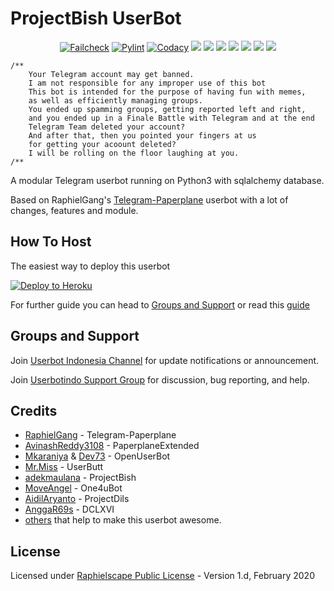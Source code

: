 # ProjectBish UserBot

<p align="center">
    <a href="https://github.com/alfianandaa/ProjectBish/actions?query=workflow%3AFailCheck" > <img src="https://img.shields.io/github/workflow/status/alfianandaa/ProjectBish/FailCheck/master?style=for-the-badge&logo=github-actions&logoColor=white" alt="Failcheck" /></a>
    <a href="https://github.com/alfianandaa/ProjectBish/actions?query=workflow%3Apylint"> <img src="https://img.shields.io/github/workflow/status/alfianandaa/ProjectBish/pylint/master?label=pylint&style=for-the-badge&logo=github-actions&logoColor=white" alt="Pylint" /></a>
    <a href="https://app.codacy.com/manual/alfianandaa/ProjectBish/dashboard"> <img src="https://img.shields.io/codacy/grade/04469f3d1b2242c2a2b3fd26561be641?color=green&logo=codacy&logoColor=green&style=for-the-badge" alt="Codacy" /></a>
    <a href="https://github.com/alfianandaa/ProjectBish"> <img src="https://img.shields.io/github/repo-size/alfianandaa/ProjectBish?color=green&logo=github&logoColor=green&style=for-the-badge" /></a>
    <a href="https://github.com/alfianandaa/ProjectBish/commits/master"> <img src="https://img.shields.io/github/last-commit/alfianandaa/ProjectBish?color=greenlogo=github&logoColor=green&style=for-the-badge" /></a>
    <a href="https://github.com/alfianandaa/ProjectBish/issues"> <img src="https://img.shields.io/github/issues/alfianandaa/ProjectBish?color=green&logo=github&logoColor=green&style=for-the-badge" /></a>
    <a href="https://github.com/alfianandaa/ProjectBish/network/members"> <img src="https://img.shields.io/github/forks/alfianandaa/ProjectBish?color=green&logo=github&logoColor=green&style=for-the-badge" /></a>
    <a href="https://hub.docker.com/r/dasbastard/slim-buster/tags"> <img src="https://img.shields.io/docker/v/dasbastard/slim-buster/dclxvi?color=red&label=docker%20tag&logo=docker&logoColor=red&style=for-the-badge" /></a>
    <a href="https://hub.docker.com/r/dasbastard/slim-buster"> <img src="https://img.shields.io/docker/image-size/dasbastard/slim-buster/dclxvi?color=red&label=docker%20image%20size&logo=docker&logoColor=red&style=for-the-badge" /></a>
    <a href="https://pypi.org/project/Telethon/"> <img src="https://img.shields.io/pypi/v/telethon?color=green&label=telethon&logo=python&logoColor=green&style=for-the-badge" /></a>
</p>

```
/**
    Your Telegram account may get banned.
    I am not responsible for any improper use of this bot
    This bot is intended for the purpose of having fun with memes,
    as well as efficiently managing groups.
    You ended up spamming groups, getting reported left and right,
    and you ended up in a Finale Battle with Telegram and at the end
    Telegram Team deleted your account?
    And after that, then you pointed your fingers at us
    for getting your acoount deleted?
    I will be rolling on the floor laughing at you.
/**
```

A modular Telegram userbot running on Python3 with sqlalchemy database.

Based on RaphielGang's [Telegram-Paperplane](https://github.com/RaphielGang/Telegram-Paperplane) userbot with a lot of changes, features and module.


## How To Host
The easiest way to deploy this userbot

<p><a href="https://heroku.com/deploy?template=https://github.com/alfiananda84/ProjectBish/tree/master"> <img src="https://www.herokucdn.com/deploy/button.svg" alt="Deploy to Heroku" /></a></p>

For further guide you can head to [Groups and Support](https://github.com/KeselekPermen69/UserButt#Groups-and-support) or read this [guide](https://telegra.ph/Host-a-Telegram-Userbot-05-07)


## Groups and Support
Join [Userbot Indonesia Channel](https://t.me/userbotindocloud) for update notifications or announcement.

Join [Userbotindo Support Group](https://t.me/userbotindo) for discussion, bug reporting, and help.


## Credits
* [RaphielGang](https://github.com/RaphielGang) - Telegram-Paperplane
* [AvinashReddy3108](https://github.com/AvinashReddy3108) - PaperplaneExtended
* [Mkaraniya](https://github.com/mkaraniya) & [Dev73](https://github.com/Devp73) - OpenUserBot
* [Mr.Miss](https://github.com/keselekpermen69) - UserButt
* [adekmaulana](https://github.com/adekmaulana) - ProjectBish
* [MoveAngel](https://github.com/MoveAngel) - One4uBot
* [AidilAryanto](https://github.com/aidilaryanto) - ProjectDils 
* [AnggaR69s](https://github.com/GengKapak/DCLXVI) - DCLXVI
* [others](https://github.com/aidilaryanto/ProjectDils/graphs/contributors) that help to make this userbot awesome.

## License
Licensed under [Raphielscape Public License](https://github.com/aidilaryanto/ProjectDils/blob/master/LICENSE) - Version 1.d, February 2020

